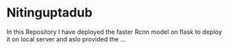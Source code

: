 # Nitinguptadub
In this Repository I have deployed the faster Rcnn model on flask to deploy it on local server and aslo provided the …
